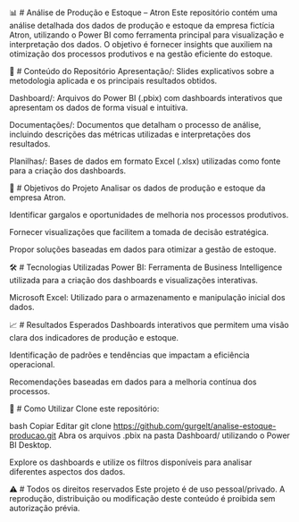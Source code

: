 📊 # Análise de Produção e Estoque – Atron
Este repositório contém uma análise detalhada dos dados de produção e estoque da empresa fictícia Atron, utilizando o Power BI como ferramenta principal para visualização e interpretação dos dados. O objetivo é fornecer insights que auxiliem na otimização dos processos produtivos e na gestão eficiente do estoque. <br>

🧾 # Conteúdo do Repositório
Apresentação/: Slides explicativos sobre a metodologia aplicada e os principais resultados obtidos.

Dashboard/: Arquivos do Power BI (.pbix) com dashboards interativos que apresentam os dados de forma visual e intuitiva.

Documentações/: Documentos que detalham o processo de análise, incluindo descrições das métricas utilizadas e interpretações dos resultados.

Planilhas/: Bases de dados em formato Excel (.xlsx) utilizadas como fonte para a criação dos dashboards.

🎯 # Objetivos do Projeto
Analisar os dados de produção e estoque da empresa Atron.

Identificar gargalos e oportunidades de melhoria nos processos produtivos.

Fornecer visualizações que facilitem a tomada de decisão estratégica.

Propor soluções baseadas em dados para otimizar a gestão de estoque.

🛠️ # Tecnologias Utilizadas
Power BI: Ferramenta de Business Intelligence utilizada para a criação dos dashboards e visualizações interativas.

Microsoft Excel: Utilizado para o armazenamento e manipulação inicial dos dados.

📈 # Resultados Esperados
Dashboards interativos que permitem uma visão clara dos indicadores de produção e estoque.

Identificação de padrões e tendências que impactam a eficiência operacional.

Recomendações baseadas em dados para a melhoria contínua dos processos.

📌 # Como Utilizar
Clone este repositório:

bash
Copiar
Editar
git clone https://github.com/gurgelt/analise-estoque-producao.git
Abra os arquivos .pbix na pasta Dashboard/ utilizando o Power BI Desktop.

Explore os dashboards e utilize os filtros disponíveis para analisar diferentes aspectos dos dados.

⚠️ # Todos os direitos reservados
Este projeto é de uso pessoal/privado. A reprodução, distribuição ou modificação deste conteúdo é proibida sem autorização prévia.
